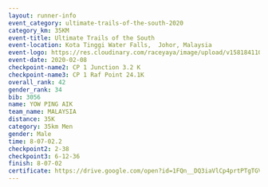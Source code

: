 ```yaml
--- 
layout: runner-info 
event_category: ultimate-trails-of-the-south-2020 
category_km: 35KM 
event-title: Ultimate Trails of the South 
event-location: Kota Tinggi Water Falls,  Johor, Malaysia 
event-logo: https://res.cloudinary.com/raceyaya/image/upload/v1581841103/logo/2020/ultimate-trails-2020_i93dfj.jpg 
event-date: 2020-02-08 
checkpoint-name2: CP 1 Junction 3.2 K 
checkpoint-name3: CP 1 Raf Point 24.1K 
overall_rank: 42
gender_rank: 34
bib: 3056
name: YOW PING AIK
team_name: MALAYSIA
distance: 35K
category: 35km Men
gender: Male
time: 8-07-02.2
checkpoint2: 2-38
checkpoint3: 6-12-36
finish: 8-07-02
certificate: https://drive.google.com/open?id=1FQn__DQ3iaVlCp4prtPTgTGVlqqwZIZp
--- 
```

